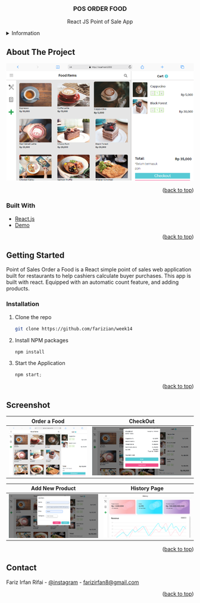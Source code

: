 <div id="top"></div>

<!-- PROJECT LOGO -->
<br />
<div align="center">

<h3 align="center">POS ORDER FOOD</h3>

  <p align="center">
    React JS Point of Sale App
    <br />
    
  </p>
</div>



<!-- TABLE OF CONTENTS -->
<details>
  <summary>Information</summary>
  <ol>
    <li>
      <a href="#about-the-project">About The Project</a>
      <ul>
        <li><a href="#built-with">Built With</a></li>
      </ul>
    </li>
    <li>
      <a href="#getting-started">Getting Started</a>
      <ul>
        <li><a href="#installation">Installation</a></li>
      </ul>
    </li>
    <li><a href="#screenshot">Screenshot</a></li>
    <li><a href="#contact">Contact</a></li>
  </ol>
</details>



<!-- ABOUT THE PROJECT -->
## About The Project

![Screenshot](./posappss/webview2.png)



<p align="right">(<a href="#top">back to top</a>)</p>



### Built With

* [React.js](https://reactjs.org/)
* [Demo](https://reactposapp.vercel.app/)

<p align="right">(<a href="#top">back to top</a>)</p>



<!-- GETTING STARTED -->
## Getting Started

Point of Sales Order a Food is a React simple point of sales web application built for
restaurants to help cashiers calculate buyer purchases. This app is built with react.
Equipped with an automatic count feature, and adding products.


### Installation

1. Clone the repo
   ```sh
   git clone https://github.com/farizian/week14
   ```
2. Install NPM packages
   ```sh
   npm install
   ```
3. Start the Application
   ```js
   npm start;
   ```

<p align="right">(<a href="#top">back to top</a>)</p>



<!-- ROADMAP -->
## Screenshot

Order a Food           |  CheckOut
:-------------------------:|:-------------------------:
![](./posappss/webview2.png)  |  ![](./posappss/checkout.png)

Add New Product           |  History Page
:-------------------------:|:-------------------------:
![](./posappss/add.png)  |  ![](./posappss/webview3.png)

<p align="right">(<a href="#top">back to top</a>)</p>




<!-- CONTACT -->
## Contact

Fariz Irfan Rifai  - [@instagram](https://www.instagram.com/farizirfan008/) - farizirfan8@gmail.com


<p align="right">(<a href="#top">back to top</a>)</p>

